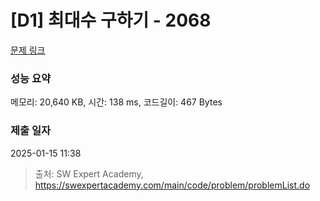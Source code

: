 # [D1] 최대수 구하기 - 2068 

[문제 링크](https://swexpertacademy.com/main/code/problem/problemDetail.do?contestProbId=AV5QQhbqA4QDFAUq) 

### 성능 요약

메모리: 20,640 KB, 시간: 138 ms, 코드길이: 467 Bytes

### 제출 일자

2025-01-15 11:38



> 출처: SW Expert Academy, https://swexpertacademy.com/main/code/problem/problemList.do